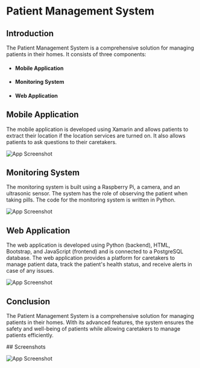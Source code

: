 <h1>Patient Management System</h1>
<h2>Introduction</h2>
<p>The Patient Management System is a comprehensive solution for managing patients in their homes. It consists of three components:</p>
<ul>
  <li><h4>Mobile Application</h4></li>
  <li><h4>Monitoring System</h4></li>
  <li><h4>Web Application</h4></li>
</ul>
<h2>Mobile Application</h2>
<p>The mobile application is developed using Xamarin and allows patients to extract their location if the location services are turned on. It also allows patients to ask questions to their caretakers.</p>

![App Screenshot](https://user-images.githubusercontent.com/92048815/217922408-f05cb1b0-7dea-4f21-b616-bdc5f3478969.png)

<h2>Monitoring System</h2>
<p>The monitoring system is built using a Raspberry Pi, a camera, and an ultrasonic sensor. The system has the role of observing the patient when taking pills. The code for the monitoring system is written in Python.</p>

![App Screenshot](https://user-images.githubusercontent.com/92048815/217921986-9b5477c8-1ef9-4bdc-8962-a3b64c0705f3.png)

<h2>Web Application</h2>
<p>The web application is developed using Python (backend), HTML, Bootstrap, and JavaScript (frontend) and is connected to a PostgreSQL database. The web application provides a platform for caretakers to manage patient data, track the patient's health status, and receive alerts in case of any issues.</p>

![App Screenshot](https://user-images.githubusercontent.com/92048815/217922668-89570aa2-b8ec-404d-8f3d-f7cb569e5f84.png)



<h2>Conclusion</h2>
<p>The Patient Management System is a comprehensive solution for managing patients in their homes. With its advanced features, the system ensures the safety and well-being of patients while allowing caretakers to manage patients efficiently.</p>
## Screenshots

![App Screenshot](https://user-images.githubusercontent.com/92048815/217922619-1f36603d-e4e1-4676-b031-abc5009f2aab.png)

